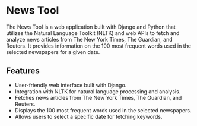 # News Tool

The News Tool is a web application built with Django and Python that utilizes the Natural Language Toolkit (NLTK) and web APIs to fetch and analyze news articles from The New York Times, The Guardian, and Reuters. It provides information on the 100 most frequent words used in the selected newspapers for a given date.

## Features

- User-friendly web interface built with Django.
- Integration with NLTK for natural language processing and analysis.
- Fetches news articles from The New York Times, The Guardian, and Reuters.
- Displays the 100 most frequent words used in the selected newspapers.
- Allows users to select a specific date for fetching keywords.

